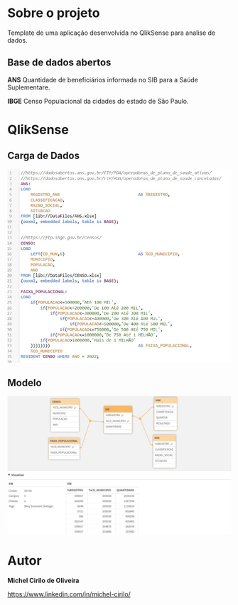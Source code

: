 # Sobre o projeto

Template de uma aplicação desenvolvida no QlikSense para analise de dados.

## Base de dados abertos

**ANS**
  Quantidade de beneficiários informada no SIB para a Saúde Suplementare.
  
**IBGE**
  Censo Populacional da cidades do estado de São Paulo.


# QlikSense

## Carga de Dados
![Editor de Carga de Dados](https://github.com/MichelCirilo/saude_suplementar_sp/blob/main/image/Editor.jpg)

## Modelo
![Modelo de Dados](https://github.com/MichelCirilo/saude_suplementar_sp/blob/main/image/modelo.jpg)


# Autor

**Michel Cirilo de Oliveira**

https://www.linkedin.com/in/michel-cirilo/

